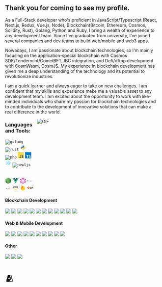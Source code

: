 ## Thank you for coming to see my profile.

As a Full-Stack developer who's proficient in JavaScript/Typescript (React, Next.js, Redux, Vue.js, Node), Blockchain(Bitcoin, Ethereum, Cosmos, Solidity, Rust), Golang, Python and Ruby, I bring a wealth of experience to any development team. Since I've graduated from university, I’ve joined several companies and dev teams to build web/mobile and web3 apps.

Nowadays, I am passionate about blockchain technologies, so I'm mainly focusing on the application-special blockchain with Cosmos SDK/Tendermint/CometBFT, IBC integration, and Defi/dApp development with CosmWasm, CosmJS. My experience in blockchain development has given me a deep understanding of the technology and its potential to revolutionize industries.

I am a quick learner and always eager to take on new challenges. I am confident that my skills and experience make me a valuable asset to any development team. I am excited about the opportunity to work with like-minded individuals who share my passion for blockchain technologies and to contribute to the development of innovative solutions that can make a real difference in the world.

<img align="right" alt="GIF" src="https://github.com/MosFazli/MosFazli/blob/main/assets/zeig-infotech-seo-gif.gif" width="400" height="256" />


### Languages and Tools:

<code><img height="20" alt="golang" width="20" src="https://go.dev/blog/go-brand/Go-Logo/PNG/Go-Logo_Aqua.png"></code>
<code><img height="20" alt="rust" width="20" src="https://www.rust-lang.org/logos/rust-logo-512x512.png"></code>
<code><img height="20" alt="python" width="20" src="https://raw.githubusercontent.com/github/explore/80688e429a7d4ef2fca1e82350fe8e3517d3494d/topics/python/python.png"></code>
<code><img height="20" alt="php" width="20" src="https://upload.wikimedia.org/wikipedia/commons/2/27/PHP-logo.svg"></code>
<code><img height="20" alt="javascript" src="https://raw.githubusercontent.com/github/explore/80688e429a7d4ef2fca1e82350fe8e3517d3494d/topics/javascript/javascript.png"></code>
<code><img height="20" alt="typescript" src="https://raw.githubusercontent.com/github/explore/80688e429a7d4ef2fca1e82350fe8e3517d3494d/topics/typescript/typescript.png"></code>
<code><img height="20" alt="react" src="https://raw.githubusercontent.com/github/explore/80688e429a7d4ef2fca1e82350fe8e3517d3494d/topics/react/react.png"></code>
<code><img height="20" alt="nextjs" alt="nextjs" src="https://raw.githubusercontent.com/ijsto/reactnextjssnippets/master/images/logo02.png"></code>
######
<code><img height="20" alt="nodejs" src="https://raw.githubusercontent.com/github/explore/80688e429a7d4ef2fca1e82350fe8e3517d3494d/topics/nodejs/nodejs.png"></code>
<code><img height="20" alt="vue" src="https://raw.githubusercontent.com/github/explore/80688e429a7d4ef2fca1e82350fe8e3517d3494d/topics/vue/vue.png"></code>
<code><img height="20" alt="graphql" src="https://raw.githubusercontent.com/github/explore/5c058a388828bb5fde0bcafd4bc867b5bb3f26f3/topics/graphql/graphql.png"></code>
<code><img height="20" alt="mongodb" src="https://raw.githubusercontent.com/github/explore/80688e429a7d4ef2fca1e82350fe8e3517d3494d/topics/mongodb/mongodb.png"></code>
<code><img height="20" alt="mysql" src="https://raw.githubusercontent.com/github/explore/80688e429a7d4ef2fca1e82350fe8e3517d3494d/topics/mysql/mysql.png"></code>
<code><img height="20" alt="aws" src="https://raw.githubusercontent.com/github/explore/80688e429a7d4ef2fca1e82350fe8e3517d3494d/topics/aws/aws.png"></code>
<code><img height="20" alt="firebase" src="https://raw.githubusercontent.com/github/explore/80688e429a7d4ef2fca1e82350fe8e3517d3494d/topics/firebase/firebase.png"></code>
<code><img height="20" alt="git" src="https://raw.githubusercontent.com/github/explore/80688e429a7d4ef2fca1e82350fe8e3517d3494d/topics/git/git.png"></code>

#### Blockchain Development
![](https://img.shields.io/badge/Network-Cosmos-informational?style=flat&logo=cosmos&logoColor=white&color=3bac3a)
![](https://img.shields.io/badge/Framework-CosmosSDK-informational?style=flat&logo=cosmos-sdk&logoColor=white&color=3bac3a)
![](https://img.shields.io/badge/Consensus-CometBFT-informational?style=flat&logo=comet-bft&logoColor=white&color=3bac3a)
![](https://img.shields.io/badge/Platform-CosmWasm-informational?style=flat&logo=cosmwasm&logoColor=white&color=3bac3a)
![](https://img.shields.io/badge/Network-BitCoin-informational?style=flat&logo=bitcoin&logoColor=white&color=3bac3a)
![](https://img.shields.io/badge/Network-Ethereum-informational?style=flat&logo=ethereum&logoColor=white&color=3bac3a)
![](https://img.shields.io/badge/Language-Golang-informational?style=flat&logo=go&logoColor=white&color=3bac3a)
![](https://img.shields.io/badge/Language-Solidity-informational?style=flat&logo=solidity&logoColor=white&color=3bac3a)
![](https://img.shields.io/badge/Language-Rust-informational?style=flat&logo=rust&logoColor=white&color=3bac3a)
![](https://img.shields.io/badge/Token-ERC20-informational?style=flat&logo=erc20&logoColor=white&color=3bac3a)
![](https://img.shields.io/badge/Token-ERC721-informational?style=flat&logo=erc721&logoColor=white&color=3bac3a)
![](https://img.shields.io/badge/Token-ERC1155-informational?style=flat&logo=erc1155&logoColor=white&color=3bac3a)

#### Web & Mobile Development
![](https://img.shields.io/badge/Framework-React-informational?style=flat&logo=react&logoColor=white&color=3bac3a)
![](https://img.shields.io/badge/Framework-Vue-informational?style=flat&logo=vue.js&logoColor=white&color=3bac3a)
![](https://img.shields.io/badge/Framework-Angular-informational?style=flat&logo=angular&logoColor=white&color=3bac3a)
![](https://img.shields.io/badge/Framework-Laravel-informational?style=flat&logo=laravel&logoColor=white&color=3bac3a)
![](https://img.shields.io/badge/Framework-React_Native-informational?style=flat&logo=react&logoColor=white&color=3bac3a)
![](https://img.shields.io/badge/Framework-Ionic-informational?style=flat&logo=ionic&logoColor=white&color=3bac3a)
![](https://img.shields.io/badge/Language-JavaScript-informational?style=flat&logo=javascript&logoColor=white&color=3bac3a)
![](https://img.shields.io/badge/Language-TypeScript-informational?style=flat&logo=typescript&logoColor=white&color=3bac3a)
![](https://img.shields.io/badge/Cloud-Firebase-informational?style=flat&logo=firebase&logoColor=white&color=3bac3a)
![](https://img.shields.io/badge/Cloud-ASW-informational?style=flat&logo=aws&logoColor=white&color=3bac3a)

#### Other
![](https://img.shields.io/badge/CI/CD-Github_Action-informational?style=flat&logo=github&logoColor=white&color=3bac3a)
![](https://img.shields.io/badge/CI/CD-Jenkins-informational?style=flat&logo=jenkins&logoColor=white&color=3bac3a)
![](https://img.shields.io/badge/CI/CD-Circle_CI-informational?style=flat&logo=circleci&logoColor=white&color=3bac3a)

# 🫂
